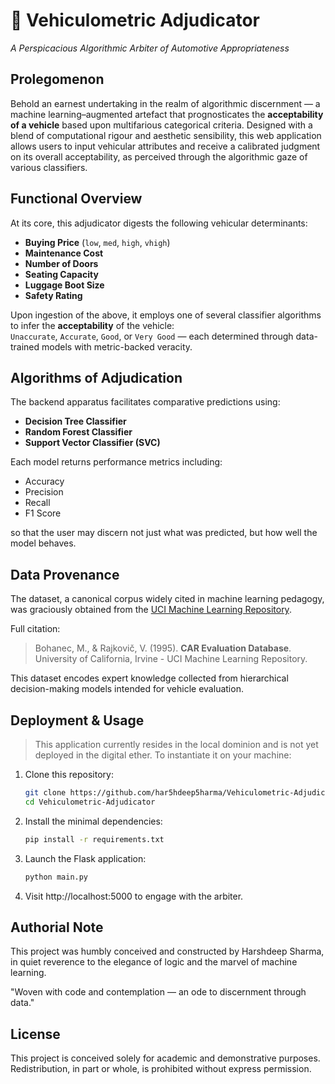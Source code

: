 # 🚗 Vehiculometric Adjudicator  
*A Perspicacious Algorithmic Arbiter of Automotive Appropriateness*

## Prolegomenon

Behold an earnest undertaking in the realm of algorithmic discernment — a machine learning–augmented artefact that prognosticates the **acceptability of a vehicle** based upon multifarious categorical criteria. Designed with a blend of computational rigour and aesthetic sensibility, this web application allows users to input vehicular attributes and receive a calibrated judgment on its overall acceptability, as perceived through the algorithmic gaze of various classifiers.

## Functional Overview

At its core, this adjudicator digests the following vehicular determinants:
- **Buying Price** (`low`, `med`, `high`, `vhigh`)
- **Maintenance Cost**
- **Number of Doors**
- **Seating Capacity**
- **Luggage Boot Size**
- **Safety Rating**

Upon ingestion of the above, it employs one of several classifier algorithms to infer the **acceptability** of the vehicle:  
`Unaccurate`, `Accurate`, `Good`, or `Very Good` — each determined through data-trained models with metric-backed veracity.

## Algorithms of Adjudication

The backend apparatus facilitates comparative predictions using:
- **Decision Tree Classifier**
- **Random Forest Classifier**
- **Support Vector Classifier (SVC)**

Each model returns performance metrics including:
- Accuracy  
- Precision  
- Recall  
- F1 Score  

so that the user may discern not just what was predicted, but how well the model behaves.

## Data Provenance

The dataset, a canonical corpus widely cited in machine learning pedagogy, was graciously obtained from the [UCI Machine Learning Repository](https://file.biolab.si/biolab/app/hint/car_dataset.html). 

Full citation:

> Bohanec, M., & Rajkovič, V. (1995). **CAR Evaluation Database**.  
> University of California, Irvine - UCI Machine Learning Repository.

This dataset encodes expert knowledge collected from hierarchical decision-making models intended for vehicle evaluation.

## Deployment & Usage

> This application currently resides in the local dominion and is not yet deployed in the digital ether. To instantiate it on your machine:

1. Clone this repository:
   ```bash
   git clone https://github.com/har5hdeep5harma/Vehiculometric-Adjudicator.git
   cd Vehiculometric-Adjudicator
   ```

2. Install the minimal dependencies:
    ```bash
    pip install -r requirements.txt
    ```
    
3. Launch the Flask application:
    ```bash
    python main.py
    ```

4. Visit http://localhost:5000 to engage with the arbiter.

## Authorial Note
This project was humbly conceived and constructed by Harshdeep Sharma, in quiet reverence to the elegance of logic and the marvel of machine learning.

"Woven with code and contemplation — an ode to discernment through data."

## License
This project is conceived solely for academic and demonstrative purposes. Redistribution, in part or whole, is prohibited without express permission.